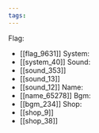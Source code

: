 ```yaml
---
tags:
---
```

Flag:
- [[flag_9631]]
System:
- [[system_40]]
Sound:
- [[sound_353]]
- [[sound_13]]
- [[sound_12]]
Name:
- [[name_65278]]
Bgm:
- [[bgm_234]]
Shop:
- [[shop_9]]
- [[shop_38]]
